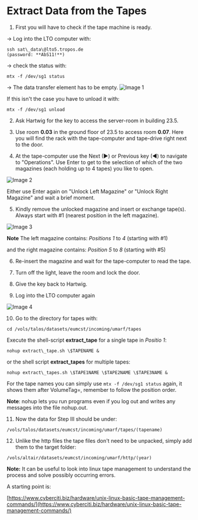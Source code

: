 # Extract Data from the Tapes

1. First you will have to check if the tape machine is ready.

→ Log into the LTO computer with: 

```
ssh sat\_data\@lto5.tropos.de
(password: **AbS11!**)
```

→ check the status with: 

```
mtx -f /dev/sg1 status
```

→ The data transfer element has to be
empty.
![Image 1](/vols/satellite/home/bayer/Satelite_gaps/source/images/extract_tapes_1.png)

If this isn\'t the case you have to unload it with:

```
mtx -f /dev/sg1 unload
```

2. Ask Hartwig for the key to access the server-room in building
23.5.

3. Use room **0.03** in the ground floor of 23.5 to access room
**0.07**. Here you will find the rack with the tape-computer and
tape-drive right next to the door.

4. At the tape-computer use the Next (►) or Previous key (◄) to
navigate to "Operations". Use Enter to get to the selection of which of
the two magazines (each holding up to 4 tapes) you like to open.

![Image 2](/vols/satellite/home/bayer/Satelite_gaps/source/images/extract_tapes_2.png)

Either use Enter again on "Unlock Left Magazine" or "Unlock Right
Magazine" and wait a brief moment.

5. Kindly remove the unlocked magazine and insert or exchange
tape(s). Always start with \#1 (nearest position in the left magazine).

![Image 3](/vols/satellite/home/bayer/Satelite_gaps/source/images/extract_tapes_3.png)

**Note** The left magazine contains:  *Positions 1* to *4* (starting with \#1) 

and the right magazine contains:  *Position 5* to *8* (starting with \#5)

6. Re-insert the magazine and wait for the tape-computer to read the
tape.

7. Turn off the light, leave the room and lock the door.

8. Give the key back to Hartwig.

9. Log into the LTO computer again

![Image 4](/vols/satellite/home/bayer/Satelite_gaps/source/images/extract_tapes_4.png)

10. Go to the directory for tapes with:

```
cd /vols/talos/datasets/eumcst/incoming/umarf/tapes
```

Execute the shell-script **extract\_tape** for a single tape in *Positio 1*:

```
nohup extract\_tape.sh \$TAPENAME &
```

or the shell script **extract\_tapes** for multiple tapes:

```
nohup extract\_tapes.sh \$TAPE1NAME \$TAPE2NAME \$TAPE3NAME &
```

For the tape names you can simply use ```mtx -f /dev/sg1 status``` again, it
shows them after VolumeTag=, remember to follow the position order.

**Note**: nohup lets you run programs even if you log out and writes any
messages into the file nohup.out.

11. Now the data for Step III should be under:

```
/vols/talos/datasets/eumcst/incoming/umarf/tapes/(tapename)
```

12. Unlike the http files the tape files don\'t need to be unpacked,
simply add them to the target folder:

```
/vols/altair/datasets/eumcst/incoming/umarf/http/(year)
```

**Note:** It can be useful to look into linux tape management to
understand the process and solve possibly occurring errors.

A starting point is:

[https://www.cyberciti.biz/hardware/unix-linux-basic-tape-management-commands/](https://www.cyberciti.biz/hardware/unix-linux-basic-tape-management-commands/)

